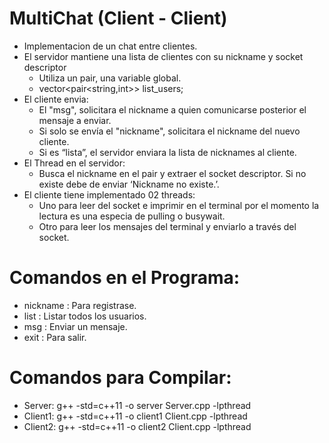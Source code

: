 # MultiChat (Client - Client)

- Implementacion de un chat entre clientes.
- El servidor mantiene una lista de clientes con su nickname y socket descriptor
    - Utiliza un pair, una variable global.
    - vector<pair<string,int>> list_users;
- El cliente envia:
    - El "msg", solicitara el nickname a quien comunicarse posterior el mensaje a enviar.
    - Si solo se envía el "nickname", solicitara el nickname del nuevo cliente.
    - Si es “lista”, el servidor enviara la lista de nicknames al cliente.
- El Thread en el servidor:
    - Busca el nickname en el pair y extraer el socket descriptor. Si no existe debe de enviar ‘Nickname no existe.’.
- El cliente tiene implementado 02 threads:
   - Uno para leer del socket e imprimir en el terminal por el momento la lectura es una especia de pulling o busywait.
   - Otro para leer los mensajes del terminal y enviarlo  a través del socket.

# Comandos en el Programa:
- nickname : Para registrase.
- list     : Listar todos los usuarios.
- msg      : Enviar un mensaje.
- exit     : Para salir.

# Comandos para Compilar:

  - Server:  g++ -std=c++11 -o server Server.cpp -lpthread
  - Client1:  g++ -std=c++11 -o client1 Client.cpp -lpthread
  - Client2:  g++ -std=c++11 -o client2 Client.cpp -lpthread

